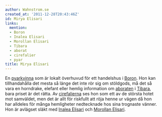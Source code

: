 ```yaml
---
author: Wahnstrom.se
created_at: '2011-12-28T20:43:46Z'
id: Mirya Elisari
links:
  mention:
  - Boron
  - Inalea Elisari
  - Morollan Elisari
  - Tibara
  - aborat
  - cirefalier
  - pyar
title: Mirya Elisari
---
```


En [pyarkvinna] som är lokalt överhuvud för ett handelshus i [Boron]. Hon kan tillhandahålla det
mesta så länge det inte rör sig om stöldgods, må det så vara en horndrake, elefant eller hemlig
information om [aboraten] i [Tibara], bara priset är det rätta. Av [cirefalierna] ses hon som ett av
de största hotet mot samväldet, men det är allt för riskfullt att röja henne ur vägen då hon har
alldeles för många hemligheter nedtecknade hos sina trognaste vänner. Hon är avlägset släkt med
[Inalea Elisari] och [Morollan Elisari].

  [pyarkvinna]: pyar
  [Boron]: Boron
  [aboraten]: aborat
  [Tibara]: Tibara
  [cirefalierna]: cirefalier
  [Inalea Elisari]: Inalea_Elisari
  [Morollan Elisari]: Morollan_Elisari